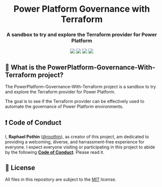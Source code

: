 <p align="center">
    <h1 align="center">
        Power Platform Governance with Terraform
    </h1>
    <h3 align="center">
        A sandbox to try and explore the Terraform provider for Power Platform
    </h3>
</p>

<p align="center">
    <a href="https://github.com/rpothin/PowerPlatform-Governance-With-Terraform/blob/main/LICENSE" alt="Repository License">
        <img src="https://img.shields.io/github/license/rpothin/PowerPlatform-Governance-With-Terraform?color=yellow&label=License" /></a>
    <a href="#watchers" alt="Watchers">
        <img src="https://img.shields.io/github/watchers/rpothin/PowerPlatform-Governance-With-Terraform?style=social" /></a>
    <a href="#forks" alt="Forks">
        <img src="https://img.shields.io/github/forks/rpothin/PowerPlatform-Governance-With-Terraform?style=social" /></a>
    <a href="#stars" alt="Stars">
        <img src="https://img.shields.io/github/stars/rpothin/PowerPlatform-Governance-With-Terraform?style=social" /></a>
</p>

## 🏡 What is the PowerPlatform-Governance-With-Terraform project?

The PowerPlatform-Governance-With-Terraform project is a sandbox to try and explore the Terraform provider for Power Platform.

The goal is to see if the Terraform provider can be effectively used to automate the governance of Power Platform environments.

## ❗ Code of Conduct

I, **Raphael Pothin** ([@rpothin](https://github.com/rpothin)), as creator of this project, am dedicated to providing a welcoming, diverse, and harrassment-free experience for everyone.
I expect everyone visiting or participating in this project to abide by the following [**Code of Conduct**](CODE_OF_CONDUCT.md).
Please read it.

## 📝 License

All files in this repository are subject to the [MIT](LICENSE) license.
